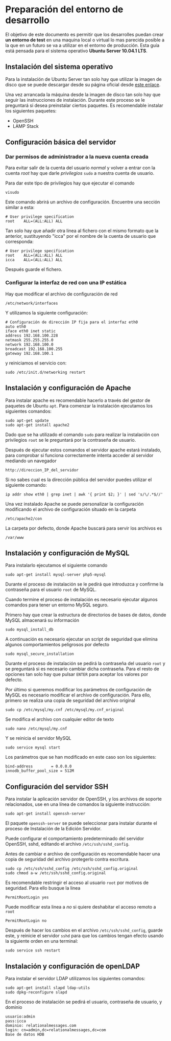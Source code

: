 <h1>Preparación del entorno de desarrollo</h1>

<p>El objetivo de este documento es permitir que los desarrolles puedan crear <strong>un entorno de test</strong> en una maquina local o virtual lo mas parecida posible a la que en un futuro se va a utilizar en el entorno de producción.
Esta guía está pensada para el sistema operativo <strong>Ubuntu Server 10.04.1 LTS</strong>.</p>

<h2>Instalación del sistema operativo</h2>

<p>Para la instalación de Ubuntu Server tan solo hay que utilizar la imagen de disco que se puede descargar desde su página oficial desde <a href="http://www.ubuntu.com/download/server">este enlace</a>.</p>

<p>Una vez arrancada la máquina desde la imagen de disco tan solo hay que seguir las instrucciones de instalación. Durante este proceso se le preguntará si desea preinstalar ciertos paquetes. Es recomendable instalar los siguientes paquetes:</p>

<ul>
<li>OpenSSH</li>
<li>LAMP Stack  </li>
</ul>

<h2>Configuración básica del servidor</h2>

<h3>Dar permisos de administrador a la nueva cuenta creada</h3>

<p>Para evitar salir de la cuenta del usuario <em>normal</em> y volver a entrar con la cuenta <em>root</em> hay que darle <em>privilegios</em> <code>sudo</code> a nuestra cuenta de usuario.</p>

<p>Para dar este tipo de privilegios hay que ejecutar el comando</p>

<pre><code>visudo
</code></pre>

<p>Este comando abrirá un archivo de configuración. Encuentre una sección similar a esta:</p>

<pre><code># User privilege specification
root    ALL=(ALL:ALL) ALL
</code></pre>

<p>Tan solo hay que añadir otra linea al fichero con el mismo formato que la anterior, sustituyendo "icca" por el nombre de la cuenta de usuario que corresponda:</p>

<pre><code># User privilege specification
root    ALL=(ALL:ALL) ALL
icca    ALL=(ALL:ALL) ALL
</code></pre>

<p>Después guarde el fichero.</p>

<h3>Configurar la interfaz de red con una IP estática</h3>

<p>Hay que modificar el archivo de configuración de red</p>

<pre><code>/etc/network/interfaces
</code></pre>

<p>Y utilizamos la siguiente configuración:</p>

<pre><code># Configuración de dirección IP fija para el interfaz eth0
auto eth0
iface eth0 inet static
address 192.168.100.228
netmask 255.255.255.0
network 192.168.100.0
broadcast 192.168.100.255
gateway 192.168.100.1
</code></pre>

<p>y reiniciamos el servicio con:</p>

<pre><code>sudo /etc/init.d/networking restart
</code></pre>

<h2>Instalación y configuración de Apache</h2>

<p>Para instalar apache es recomendable hacerlo a través del gestor de paquetes de Ubuntu <code>apt</code>.
Para comenzar la instalación ejecutamos los siguientes comandos:</p>

<pre><code>sudo apt-get update
sudo apt-get install apache2
</code></pre>

<p>Dado que se ha utilizado el comando <code>sudo</code> para realizar la instalación con privilegios <code>root</code> se le preguntará por la contraseña de usuario.</p>

<p>Después de ejecutar estos comandos el servidor apache estará instalado, para comprobar si funciona correctamente intenta acceder al servidor mediando un navegador</p>

<pre><code>http://direccion_IP_del_servidor
</code></pre>

<p>Si no sabes cual es la dirección pública del servidor puedes utilizar el siguiente comando:</p>

<pre><code>ip addr show eth0 | grep inet | awk '{ print $2; }' | sed 's/\/.*$//'
</code></pre>

<p>Una vez instalado Apache se puede personalizar la configuración modificando el archivo de configuración situado en la carpeta</p>

<pre><code>/etc/apache2/con
</code></pre>

<p>La carpeta por defecto, donde Apache buscará para servir los archivos es</p>

<pre><code>/var/www
</code></pre>

<h2>Instalación y configuración de MySQL</h2>

<p>Para instalarlo ejecutamos el siguiente comando</p>

<pre><code>sudo apt-get install mysql-server php5-mysql
</code></pre>

<p>Durante el proceso de instalación se le pedirá que introduzca y confirme la contraseña para el usuario <code>root</code> de MySQL.</p>

<p>Cuando termine el proceso de instalación es necesario ejecutar algunos comandos para tener un entorno MySQL seguro.</p>

<p>Primero hay que crear la estructura de directorios de bases de datos, donde MySQL almacenará su información</p>

<pre><code>sudo mysql_install_db
</code></pre>

<p>A continuación es necesario ejecutar un script de seguridad que elimina algunos comportamientos peligrosos por defecto</p>

<pre><code>sudo mysql_secure_installation
</code></pre>

<p>Durante el proceso de instalación se pedirá la contraseña del usuario <code>root</code> y se preguntará si es necesario cambiar dicha contraseña. Para el resto de opciones tan solo hay que pulsar <code>ENTER</code> para aceptar los valores por defecto.</p>

<p>Por último si queremos modificar los parámetros de configuración de MySQL es necesario modificar el archivo de configuración. Para ello, primero se realiza una copia de seguridad del archivo original</p>

<pre><code>sudo cp /etc/mysql/my.cnf /etc/mysql/my.cnf_original
</code></pre>

<p>Se modifica el archivo con cualquier editor de texto</p>

<pre><code>sudo nano /etc/mysql/my.cnf
</code></pre>

<p>Y se reinicia el servidor MySQL</p>

<pre><code>sudo service mysql start
</code></pre>

<p>Los parámetros que se han modificado en este caso son los siguientes:</p>

<pre><code>bind-address        = 0.0.0.0
innodb_buffer_pool_size = 512M
</code></pre>

<h2>Configuración del servidor SSH</h2>

<p>Para instalar la aplicación servidor de OpenSSH, y los archivos de soporte relacionados, use en una línea de comandos la siguiente instrucción:</p>

<pre><code>sudo apt-get install openssh-server
</code></pre>

<p>El paquete <code>openssh-server</code> se puede seleccionar para instalar durante el proceso de Instalación de la Edición Servidor.</p>

<p>Puede configurar el comportamiento predeterminado del servidor OpenSSH, sshd, editando el archivo <code>/etc/ssh/sshd_config</code>.</p>

<p>Antes de cambiar e archivo de configuración es recomendable hacer una copia de seguridad del archivo protegerlo contra escritura.</p>

<pre><code>sudo cp /etc/ssh/sshd_config /etc/ssh/sshd_config.original
sudo chmod a-w /etc/ssh/sshd_config.original
</code></pre>

<p>Es recomendable restringir el acceso al usuario <code>root</code> por motivos de seguridad. Para ello busque la linea</p>

<pre><code>PermitRootLogin yes
</code></pre>

<p>Puede modificar esta linea a <em>no</em> si quiere deshabitar el acceso remoto a <code>root</code></p>

<pre><code>PermitRootLogin no
</code></pre>

<p>Después de hacer los cambios en el archivo <code>/etc/ssh/sshd_config</code>, guarde este, y reinicie el servidor <code>sshd</code> para que los cambios tengan efecto usando la siguiente orden en una terminal:</p>

<pre><code>sudo service ssh restart
</code></pre>

<h2>Instalación y configuración de openLDAP</h2>

<p>Para instalar el servidor LDAP utilizamos los siguientes comandos:</p>

<pre><code>sudo apt-get install slapd ldap-utils
sudo dpkg-reconfigure slapd
</code></pre>

<p>En el proceso de instalación se pedirá el usuario, contraseña de usuario, y dominio</p>

<pre><code>usuario:admin
pass:icca
dominio: relationalmessages.com
login: cn=admin,dc=relationalmessages,dc=com
Base de datos HDB
</code></pre>
